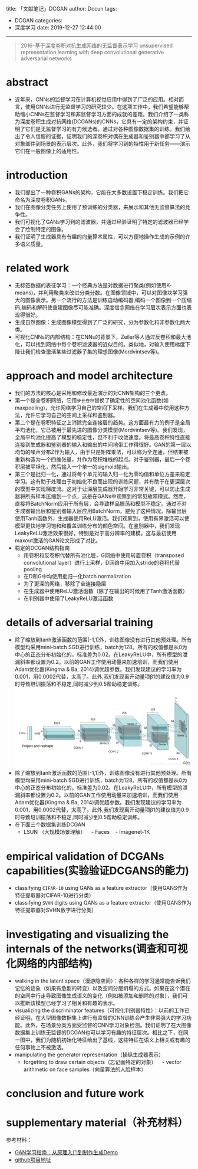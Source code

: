 title: 「文献笔记」DCGAN
author: Dccun
tags:
  - DCGAN
categories:
  - 深度学习
date: 2019-12-27 12:44:00
---
>2016-基于深度卷积对抗生成网络的无监督表示学习 unsupervised representation learning with deep convolutional generative adversarial networks

<!--more-->

# abstract
- 近年来，CNNs的监督学习在计算机视觉应用中得到了广泛的应用。相对而言，使用CNNs进行无监督学习的研究较少。在这项工作中，我们希望能够帮助缩小CNNs在监督学习和非监督学习方面的成就的差距。我们介绍了一类称为深度卷积生成对抗网络(DCGANs)的CNNs，它具有一定的架构约束，并证明了它们是无监督学习的有力候选者。通过对各种图像数据集的训练，我们给出了令人信服的证据，证明我们的深卷积对偶在生成器和鉴别器中都学习了从对象部件到场景的表示层次。此外，我们将学习到的特性用于新任务——演示它们在一般图像上的适用性。

# introduction
- 我们提出了一种卷积GANs的架构，它能在大多数设置下稳定训练。我们把它命名为深度卷积GANs。
- 我们在图像分类任务上使用了预训练的分类器，来展示和其他无监督算法的竞争性。
- 我们可视化了GANs学习到的滤波器，并通过经验证明了特定的滤波器已经学会了绘制特定的图像。
- 我们证明了生成器具有有趣的向量算术属性，可以方便地操作生成的示例的许多语义质量。

# related work
- 无标签数据的表征学习：一个经典方法是对数据进行聚类(例如使用K-means)，并利用聚类来改进分类分数。在图像领域中，可以对图像块学习强大的图像表示。另一个流行的方法是训练自动编码器,编码一个图像到一个压缩码,编码和解码使重建图像尽可能准确。深度信念网络在学习层次表示方面也表现得很好。
- 生成自然图像：生成图像模型得到了广泛的研究，分为参数化和非参数化两大类。
- 可视化CNNs的内部结构：在CNNs的背景下，Zeiler等人通过反卷积和最大池化，可以找到网络中每个卷积滤波器的近似目的。类似地，对输入使用梯度下降让我们检查激活某些过滤器子集的理想图像(Mordvintsev等)。

# approach and model architecture
- 我们的方法的核心是采用和修改最近演示的对CNN架构的三个更改。
- 第一个是全卷积网络，它用`步长卷积`替换了确定性的空间池化函数(如maxpooling)，允许网络学习自己的空间下采样。我们在生成器中使用这种方法，允许它学习自己的空间上采样和鉴别器。
- 第二个是在卷积特征之上消除完全连接层的趋势。这方面最有力的例子是全局平均池化，它已被用于最先进的图像分类模型(Mordvintsev等)。我们发现，全局平均池化提高了模型的稳定性，但不利于收敛速度。将最高卷积特性直接连接到生成器和鉴别器的输入和输出的中间地带工作得很好。GAN的第一层以均匀的噪声分布Z作为输入，由于只是矩阵乘法，可以称为全连通，但结果被重新构造为一个四维张量，并作为卷积堆栈的起点。对于鉴别器，最后一个卷积层被平坦化，然后输入一个单一的sigmoid输出。
- 第三个是批归一化，通过将每个单元的输入归一化为零均值和单位方差来稳定学习。这有助于处理由于初始化不良而出现的训练问题，并有助于在更深层次的模型中实现梯度流。这对于让深层生成器开始学习非常关键，可以防止生成器将所有样本压缩到一个点，这是在GANs中观察到的常见故障模式。然而，直接将BatchNorm应用于所有层，会导致样品振荡和模型不稳定。通过不对生成器输出层和鉴别器输入层应用BatchNorm，避免了这种情况。除输出层使用Tanh函数外，生成器使用ReLU激活。我们观察到，使用有界激活可以使模型更快地学习饱和和覆盖训练分布的颜色空间。在鉴别器中，我们发现LeakyReLU激活效果很好，特别是对于高分辨率的建模。这与最初使用maxout激活的GAN论文形成了对比。
- 稳定的DCGAN结构指南
	- 用卷积和反卷积代替所有池化层，G网络中使用转置卷积（transposed convolutional layer）进行上采样，D网络中用加入stride的卷积代替pooling
	- 在D和G中均使用批归一化batch normalization
	- 为了更深的网络，移除了全连接隐层
	- 在生成器中使用ReLU激活函数（除了在输出的时候用了Tanh激活函数）
	- 在判别器中使用了LeakyReLU激活函数
    
# details of adversarial training
- 除了缩放到tanh激活函数的范围[-1,1]外，训练图像没有进行其他预处理。所有模型均采用mini-batch SGD进行训练，batch为128。所有的权值都是从0为中心的正态分布初始化的，标准差为0.02。在LeakyReLU中，所有模型的泄漏斜率都设置为0.2。以前的GAN工作使用动量来加速培训，而我们使用Adam优化器(Kingma & Ba, 2014)调优超参数。我们发现建议的学习率为0.001，用0.0002代替，太高了。此外,我们发现离开动量项β1的建议值为0.9时导致培训振荡和不稳定,同时减少到0.5帮助稳定训练。![upload successful](/images/pasted-79.png)
- 除了缩放到tanh激活函数的范围[-1,1]外，训练图像没有进行其他预处理。所有模型均采用mini-batch SGD进行训练，batch为128。所有的权值都是从0为中心的正态分布初始化的，标准差为0.02。在LeakyReLU中，所有模型的泄漏斜率都设置为0.2。以前的GAN工作使用动量来加速培训，而我们使用Adam优化器(Kingma & Ba, 2014)调优超参数。我们发现建议的学习率为0.001，用0.0002代替，太高了。此外,我们发现离开动量项β1的建议值为0.9时导致培训振荡和不稳定,同时减少到0.5帮助稳定训练。
- 在下面三个数据集训练DCGAN
	- LSUN （大规模场景理解）
    - Faces
    - Imagenet-1K

# empirical validation of DCGANs capabilities(实验验证DCGANS的能力)
- classifying `CIFAR-10` using GANs as a feature extractor（使用GANS作为特征提取器对CIFAR-10进行分类）
- classifying `SVHN` digits using GANs as a feature extractor（使用GANS作为特征提取器对SVHN数字进行分类）

# investigating and visualizing the internals of the networks(调查和可视化网络的内部结构)
- walking in the latent space（漫游隐空间）：各种各样的学习通常能告诉我们记忆的迹象（如果有急剧的转变）以及空间分层坍塌的方式。如果在这个潜在的空间中行走导致图像生成语义的变化（例如被添加和删除的对象），我们可以推断该模型已经学习了相关和有趣的表示。
- visualizing the discriminator features（可视化判别器特性）：以前的工作已经证明，在大型图像数据集上进行有监督的CNN训练会产生非常强大的学习功能。此外，在场景分类方面受监督的CNN学习对象检测。我们证明了在大图像数据集上训练无监督的DCGAN也可以学习有趣的特征层次。相比之下，在同一图中，我们为随机初始化特征给出了基线，这些特征在语义上相关或有趣的任何事物上不被激活。
- manipulating the generator representation（操纵生成器表示）
	- forgetting to draw certain objects（忘记画特定的对象）
    - vector arithmetic on face samples（向量算法的人脸样本）
    
# conclusion and future work

# supplementary material（补充材料）

参考材料：
- [GAN学习指南：从原理入门到制作生成Demo](https://zhuanlan.zhihu.com/p/24767059)
- [github项目地址](https://github.com/carpedm20/DCGAN-tensorflow)